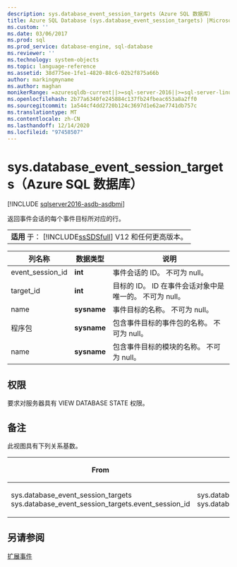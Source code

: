 ```yaml
---
description: sys.database_event_session_targets（Azure SQL 数据库）
title: Azure SQL Database (sys.database_event_session_targets) |Microsoft Docs
ms.custom: ''
ms.date: 03/06/2017
ms.prod: sql
ms.prod_service: database-engine, sql-database
ms.reviewer: ''
ms.technology: system-objects
ms.topic: language-reference
ms.assetid: 38d775ee-1fe1-4820-88c6-02b2f875a66b
author: markingmyname
ms.author: maghan
monikerRange: =azuresqldb-current||>=sql-server-2016||>=sql-server-linux-2017||=azuresqldb-mi-current
ms.openlocfilehash: 2b77a6340fe245884c137fb24fbeac653a8a2ff0
ms.sourcegitcommit: 1a544cf4dd2720b124c3697d1e62ae7741db757c
ms.translationtype: MT
ms.contentlocale: zh-CN
ms.lasthandoff: 12/14/2020
ms.locfileid: "97458507"
---
```

# <a name="sysdatabase_event_session_targets-azure-sql-database"></a>sys.database_event_session_targets（Azure SQL 数据库）

[!INCLUDE [sqlserver2016-asdb-asdbmi](../../includes/applies-to-version/sqlserver2016-asdb-asdbmi.md)]

  返回事件会话的每个事件目标所对应的行。  
  
||  
|-|  
|**适用** 于： [!INCLUDE[ssSDSfull](../../includes/sssdsfull-md.md)] V12 和任何更高版本。|  
  
|列名称|数据类型|说明|  
|-----------------|---------------|-----------------|  
|event_session_id|**int**|事件会话的 ID。 不可为 null。|  
|target_id|**int**|目标的 ID。 ID 在事件会话对象中是唯一的。 不可为 null。|  
|name|**sysname**|事件目标的名称。 不可为 null。|  
|程序包|**sysname**|包含事件目标的事件包的名称。 不可为 null。|  
|name|**sysname**|包含事件目标的模块的名称。 不可为 null。|  
  
## <a name="permissions"></a>权限  
 要求对服务器具有 VIEW DATABASE STATE 权限。  
  
## <a name="remarks"></a>备注  
 此视图具有下列关系基数。  
  
|From|功能|关系|  
|-|-|-|  
|sys.database_event_session_targets sys.database_event_session_targets.event_session_id|sys.database_event_sessions sys.database_event_sessions.event_session_id|多对一|  
  
## <a name="see-also"></a>另请参阅  
 [扩展事件](../../relational-databases/extended-events/extended-events.md)  
  
  
